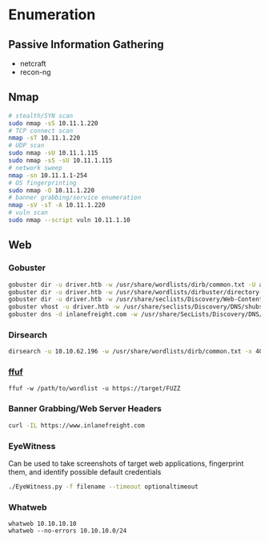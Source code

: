 # Enumeration

## Passive Information Gathering

* netcraft
* recon-ng

## Nmap

```bash
# stealth/SYN scan
sudo nmap -sS 10.11.1.220
# TCP connect scan
nmap -sT 10.11.1.220
# UDP scan
sudo nmap -sU 10.11.1.115
sudo nmap -sS -sU 10.11.1.115
# network sweep
nmap -sn 10.11.1.1-254
# OS fingerprinting
sudo nmap -O 10.11.1.220
# banner grabbing/service enumeration
nmap -sV -sT -A 10.11.1.220
# vuln scan
sudo nmap --script vuln 10.11.1.10 
```

## Web

### Gobuster

```bash
gobuster dir -u driver.htb -w /usr/share/wordlists/dirb/common.txt -U admin -P admin -q &\
gobuster dir -u driver.htb -w /usr/share/wordlists/dirbuster/directory-list-2.3-medium.txt -U admin -P admin -q &\
gobuster dir -u driver.htb -w /usr/share/seclists/Discovery/Web-Content/raft-large-files.txt -U admin -P admin -q &\
gobuster vhost -u driver.htb -w /usr/share/seclists/Discovery/DNS/shubs-subdomains.txt -U admin -P admin -q &\
gobuster dns -d inlanefreight.com -w /usr/share/SecLists/Discovery/DNS/namelist.txt &
```

### Dirsearch

```bash
dirsearch -u 10.10.62.196 -w /usr/share/wordlists/dirb/common.txt -x 404 -t 100 
```

### [ffuf](https://github.com/ffuf/ffuf)

```
ffuf -w /path/to/wordlist -u https://target/FUZZ
```

### Banner Grabbing/Web Server Headers

```bash
curl -IL https://www.inlanefreight.com
```

### EyeWitness

Can be used to take screenshots of target web applications, fingerprint them, and identify possible default credentials

```bash
./EyeWitness.py -f filename --timeout optionaltimeout
```

### Whatweb

```
whatweb 10.10.10.10
whatweb --no-errors 10.10.10.0/24
```
